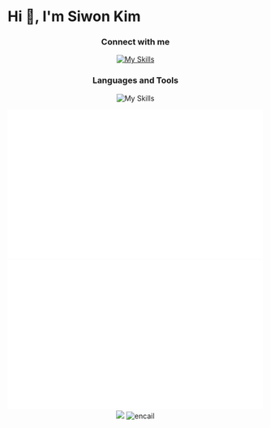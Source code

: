 </a>
<h1 align="left">Hi 👋, I'm Siwon Kim</h1>
<div align="center">
<h3>Connect with me</h3>
<a href="https://instagram.com/8d.o_o3">
    <img src="https://skillicons.dev/icons?i=instagram" alt="My Skills">
</a>
</div>

<h3 align="center">Languages and Tools</h3>
<p align="center">
    <img src="https://skillicons.dev/icons?i=css,figma,html,java,javascript,photoshop,python,spring" alt="My Skills">
</p>

<div align= "center">
    <img src="https://github.com/ENCAIL/github-stats-transparent/blob/output/generated/overview.svg" alt="Overview">
    <img src="https://github.com/ENCAIL/github-stats-transparent/blob/output/generated/languages.svg" alt="Languages">
</div>

<div align= "center">
<img src="http://mazassumnida.wtf/api/v2/generate_badge?boj=dgsw1406"/>
<img src="https://github-readme-streak-stats.herokuapp.com/?user=encail&" alt="encail"/>
</div>
